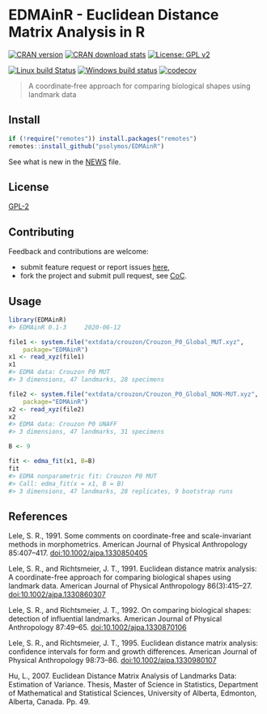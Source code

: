 # EDMAinR - Euclidean Distance Matrix Analysis in R

[![CRAN
version](http://www.r-pkg.org/badges/version/EDMAinR)](http://cran.rstudio.com/web/packages/EDMAinR/index.html)
[![CRAN download
stats](http://cranlogs.r-pkg.org/badges/grand-total/EDMAinR)](https://www.rdocumentation.org/packages/EDMAinR/)
[![License: GPL
v2](https://img.shields.io/badge/License-GPL%20v2-blue.svg)](https://www.gnu.org/licenses/old-licenses/gpl-2.0.en.html)

[![Linux build
Status](https://travis-ci.org/psolymos/EDMAinR.svg?branch=master)](https://travis-ci.org/psolymos/EDMAinR)
[![Windows build
status](https://ci.appveyor.com/api/projects/status/5y5fwgv90f8i84ck?svg=true)](https://ci.appveyor.com/project/psolymos/EDMAinR)
[![codecov](https://codecov.io/gh/psolymos/EDMAinR/branch/master/graph/badge.svg)](https://codecov.io/gh/psolymos/EDMAinR)

> A coordinate‐free approach for comparing biological shapes using
> landmark data

## Install

``` r
if (!require("remotes")) install.packages("remotes")
remotes::install_github("psolymos/EDMAinR")
```

See what is new in the [NEWS](NEWS.md) file.

## License

[GPL-2](https://www.gnu.org/licenses/old-licenses/gpl-2.0.html)

## Contributing

Feedback and contributions are welcome:

  - submit feature request or report issues
    [here](https://github.com/psolymos/EDMAinR/issues),
  - fork the project and submit pull request, see
    [CoC](CODE_OF_CONDUCT.md).

## Usage

``` r
library(EDMAinR)
#> EDMAinR 0.1-3     2020-06-12

file1 <- system.file("extdata/crouzon/Crouzon_P0_Global_MUT.xyz",
    package="EDMAinR")
x1 <- read_xyz(file1)
x1
#> EDMA data: Crouzon P0 MUT
#> 3 dimensions, 47 landmarks, 28 specimens

file2 <- system.file("extdata/crouzon/Crouzon_P0_Global_NON-MUT.xyz",
    package="EDMAinR")
x2 <- read_xyz(file2)
x2
#> EDMA data: Crouzon P0 UNAFF
#> 3 dimensions, 47 landmarks, 31 specimens

B <- 9

fit <- edma_fit(x1, B=B)
fit
#> EDMA nonparametric fit: Crouzon P0 MUT
#> Call: edma_fit(x = x1, B = B)
#> 3 dimensions, 47 landmarks, 28 replicates, 9 bootstrap runs
```

## References

Lele, S. R., 1991. Some comments on coordinate-free and scale-invariant
methods in morphometrics. American Journal of Physical Anthropology
85:407–417. <doi:10.1002/ajpa.1330850405>

Lele, S. R., and Richtsmeier, J. T., 1991. Euclidean distance matrix
analysis: A coordinate-free approach for comparing biological shapes
using landmark data. American Journal of Physical Anthropology
86(3):415–27. <doi:10.1002/ajpa.1330860307>

Lele, S. R., and Richtsmeier, J. T., 1992. On comparing biological
shapes: detection of influential landmarks. American Journal of Physical
Anthropology 87:49–65. <doi:10.1002/ajpa.1330870106>

Lele, S. R., and Richtsmeier, J. T., 1995. Euclidean distance matrix
analysis: confidence intervals for form and growth differences. American
Journal of Physical Anthropology 98:73–86. <doi:10.1002/ajpa.1330980107>

Hu, L., 2007. Euclidean Distance Matrix Analysis of Landmarks Data:
Estimation of Variance. Thesis, Master of Science in Statistics,
Department of Mathematical and Statistical Sciences, University of
Alberta, Edmonton, Alberta, Canada. Pp. 49.
